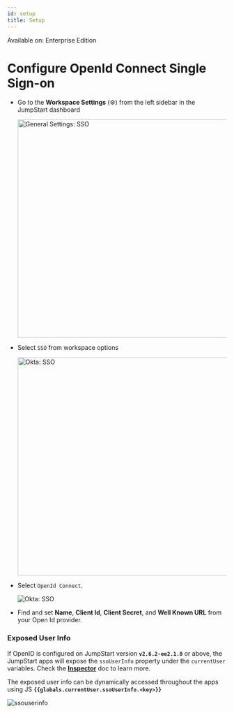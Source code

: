 ```yaml
---
id: setup
title: Setup
---
```



<div className='badge badge--primary heading-badge'>Available on: Enterprise Edition</div>

# Configure OpenId Connect Single Sign-on


- Go to the **Workspace Settings** (⚙️) from the left sidebar in the JumpStart dashboard
  <div style={{textAlign: 'center'}}>

  <img className="screenshot-full" src="/img/sso/general/workside2.png" alt="General Settings: SSO" width="500"/>

  </div>

- Select `SSO` from workspace options
  <div style={{textAlign: 'center'}}>

  <img className="screenshot-full" src="/img/sso/okta/sso2.png" alt="Okta: SSO" width="500"/> 

  </div>

- Select `OpenId Connect`.
  <div style={{textAlign: 'center'}}>

  <img className="screenshot-full" src="/img/sso/openid/openid.png" alt="Okta: SSO" /> 

  </div>

- Find and set **Name**, **Client Id**, **Client Secret**, and **Well Known URL** from your Open Id provider.

### Exposed User Info

If OpenID is configured on JumpStart version **`v2.6.2-ee2.1.0`** or above, the JumpStart apps will expose the `ssoUserInfo` property under the `currentUser` variables. Check the **[Inspector](/docs/app-builder/left-sidebar#inspector)** doc to learn more.

The exposed user info can be dynamically accessed throughout the apps using JS **`{{globals.currentUser.ssoUserInfo.<key>}}`**

<div style={{textAlign: 'center'}}>

<img className="screenshot-full" src="/img/sso/openid/ssouserinfo.png" alt="ssouserinfo" /> 

</div>